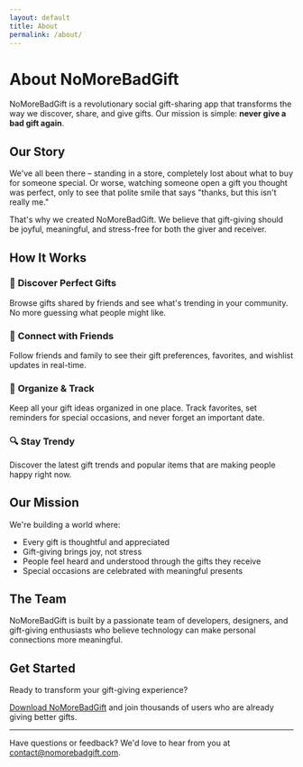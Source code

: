 ```yaml
---
layout: default
title: About
permalink: /about/
---
```


# About NoMoreBadGift

NoMoreBadGift is a revolutionary social gift-sharing app that transforms the way we discover, share, and give gifts. Our mission is simple: **never give a bad gift again**.

## Our Story

We've all been there – standing in a store, completely lost about what to buy for someone special. Or worse, watching someone open a gift you thought was perfect, only to see that polite smile that says "thanks, but this isn't really me."

That's why we created NoMoreBadGift. We believe that gift-giving should be joyful, meaningful, and stress-free for both the giver and receiver.

## How It Works

### 🎁 **Discover Perfect Gifts**
Browse gifts shared by friends and see what's trending in your community. No more guessing what people might like.

### 👥 **Connect with Friends**
Follow friends and family to see their gift preferences, favorites, and wishlist updates in real-time.

### 📱 **Organize & Track**
Keep all your gift ideas organized in one place. Track favorites, set reminders for special occasions, and never forget an important date.

### 🔍 **Stay Trendy**
Discover the latest gift trends and popular items that are making people happy right now.

## Our Mission

We're building a world where:
- Every gift is thoughtful and appreciated
- Gift-giving brings joy, not stress
- People feel heard and understood through the gifts they receive
- Special occasions are celebrated with meaningful presents

## The Team

NoMoreBadGift is built by a passionate team of developers, designers, and gift-giving enthusiasts who believe technology can make personal connections more meaningful.

## Get Started

Ready to transform your gift-giving experience? 

[Download NoMoreBadGift](#) and join thousands of users who are already giving better gifts.

---

Have questions or feedback? We'd love to hear from you at [contact@nomorebadgift.com](mailto:contact@nomorebadgift.com).